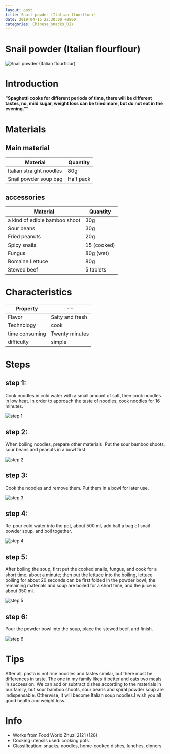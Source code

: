 ```yaml
---
layout: post
title: Snail powder (Italian flourflour)
date: 2019-04-15 22:30:00 +0800
categories: Chinese_snacks_DIY
---
```


# Snail powder (Italian flourflour)

![Snail powder (Italian flourflour)]({{site.baseurl}}/img/418951/418951.jpg)

# Introduction

**"Spaghetti cooks for different periods of time, there will be different tastes, no, mild sugar, weight loss can be tried more, but do not eat in the evening.""**

# Materials


## Main material

Material|Quantity
--|--
Italian straight noodles|80g
Snail powder soup bag|Half pack

## accessories

Material|Quantity
--|--
a kind of edible bamboo shoot|30g
Sour beans|30g
Fried peanuts|20g
Spicy snails|15 (cooked)
Fungus|80g (wet)
Romaine Lettuce|80g
Stewed beef|5 tablets

# Characteristics

Property|--
--|--
Flavor|Salty and fresh
Technology|cook
time consuming|Twenty minutes
difficulty|simple

# Steps

## step 1:

Cook noodles in cold water with a small amount of salt, then cook noodles in low heat. In order to approach the taste of noodles, cook noodles for 16 minutes.

![step 1]({{site.baseurl}}/img/418951/1.jpg)

## step 2:

When boiling noodles, prepare other materials. Put the sour bamboo shoots, sour beans and peanuts in a bowl first.

![step 2]({{site.baseurl}}/img/418951/2.jpg)

## step 3:

Cook the noodles and remove them. Put them in a bowl for later use.

![step 3]({{site.baseurl}}/img/418951/3.jpg)

## step 4:

Re-pour cold water into the pot, about 500 ml, add half a bag of snail powder soup, and boil together.

![step 4]({{site.baseurl}}/img/418951/4.jpg)

## step 5:

After boiling the soup, first put the cooked snails, fungus, and cook for a short time, about a minute; then put the lettuce into the boiling, lettuce boiling for about 20 seconds can be first folded in the powder bowl; the remaining materials and soup are boiled for a short time, and the juice is about 350 ml.

![step 5]({{site.baseurl}}/img/418951/5.jpg)

## step 6:

Pour the powder bowl into the soup, place the stewed beef, and finish.

![step 6]({{site.baseurl}}/img/418951/6.jpg)

# Tips

After all, pasta is not rice noodles and tastes similar, but there must be differences in taste. The one in my family likes it better and eats two meals in succession. We can add or subtract dishes according to the materials in our family, but sour bamboo shoots, sour beans and spiral powder soup are indispensable. Otherwise, it will become Italian soup noodles.I wish you all good health and weight loss.

# Info

- Works from Food World Zhuzi 2121 (128)
- Cooking utensils used: cooking pots
- Classification: snacks, noodles, home-cooked dishes, lunches, dinners